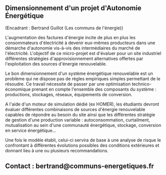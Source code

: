 ## Dimensionnement d\'un projet d'Autonomie Énergétique

(Encadrant : Bertrand Guillot (Les communs de l'énergie))

L\'augmentation des factures d\'énergie incite de plus en plus les
consommateurs d\'électricité à devenir eux-mêmes producteurs dans une
démarche d\'autonomie vis-à-vis des intermédiaires du marché de
l\'électricité. L\'objectif de ce micro-projet est d\'évaluer pour un
site industriel différentes stratégies d\'approvisionnement alternatives
offertes par l\'exploitation des sources d\'énergie renouvelable.

Le bon dimensionnement d\'un système énergétique renouvelable est un
problème qui ne dispose pas de règles empiriques simples permettant de
le résoudre. Ce travail nécessite de passer par une optimisation
technico-économique prenant en compte l\'ensemble des composants du
système : productions, stockages, réseaux, équipements de conversion.

A l\'aide d\'un moteur de simulation dédié (ex HOMER), les étudiants
devront évaluer différentes combinaisons de sources d\'énergie
renouvelable capables de répondre au besoin du site ainsi que les
différentes stratégie de gestion d\'une production variable :
autoconsommation, curtailment, mutualisation au sein d'une communauté
énergétique, stockage, conversion en service énergétique\...

Une fois le modèle établi, celui-ci servira de base à une analyse de
risque le confrontant à différentes évolutions possibles des conditions
extérieures et donnant lieu à une ou plusieurs recommandations.

## Contact : bertrand\@communs-energetiques.fr
